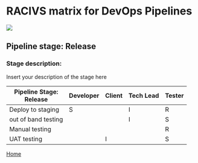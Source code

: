 # __RACIVS matrix for DevOps Pipelines__   

<img src="https://user-images.githubusercontent.com/10748736/112030685-6c81be80-8b32-11eb-94b8-c2c01b8f4581.png">

## __Pipeline stage:__  Release  
### __Stage description:__  
Insert your description of the stage here  

| Pipeline Stage:<br>Release  | Developer  | Client  | Tech Lead | Tester            |
|-----------------------------|----------- |-------- |---------- |-------------------|
| Deploy to staging           |      S     |         |    I      |        R          |
| out of band testing         |            |         |    I      |        S          |
| Manual testing              |            |         |           |        R          |
| UAT testing                 |            |     I   |           |        S          |
  
  
[Home](../index.md)  
